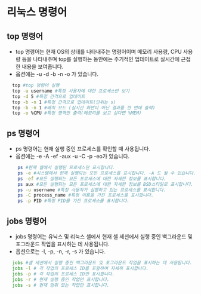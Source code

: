 # 리눅스 명령어

## top 명령어
  + top 명령어는 현재 OS의 상태를 나타내주는 명령어이며 메모리 사용량, CPU 사용량 등을 나타내주며 top를 실행하는 동안에는 주기적인 업데이트로 실시간에 근접한 내용을 보여줍니다.
  + 옵션에는 -u -d -b -n -o 가 있습니다.
  ```bash
    top #top 명령어 실행
    top -u username #특정 사용자에 대한 프로세스만 보기
    top -d 5 #특정 간격으로 업데이트
    top -b -n 1 #특정 간격으로 업데이트(단위는 s)
    top -b -n 1 #배치 모드 (실시간 화면이 아닌 결과를 한 번에 출력)
    top -o %CPU #특정 영역만 출력(메모리를 보고 싶다면 %MEM)
  ```
## ps 명령어
  +  ps 명령어는 현재 실행 중인 프로세스를 확인할 때 사용됩니다. 
  + 옵션에는 -e -A -ef -aux -u -C -p -eo가 있습니다.
  ```bash 
      ps #현재 쉘에서 실행된 프로세스만 표시합니다.
      ps -e #시스템에서 현재 실행되는 모든 프로세스를 표시합니다. -A 도 될 수 있습니다.
      ps -ef #모든 실행되는 모든 프로세스에 대한 자세한 정보를 표시합니다.
      ps aux #모든 실행되는 모든 프로세스에 대한 자세한 정보를 BSD스타일로 표시합니다.
      ps -u username #특정 사용자가 실행하고 있는 프로세스를 표시합니다.
      ps -C process_name #특정 이름을 가진 프로세스를 표시합니다.
      ps -p PID #특정 PID를 가진 프로세스를 표시합니다.
  ```
## jobs 명령어
  + jobs 명령어는 유닉스 및 리눅스 셸에서 현재 셸 세션에서 실행 중인 백그라운드 및               포그라운드 작업을 표시하는 데 사용됩니다.
  + 옵션으로는 -l, -p, -n, -r, -s 가 있습니다.
  ```bash
    jobs #셸 세션에서 실행 중인 백그라운드 및 포그라운드 작업을 표시하는 데 사용됩니다. 
    jobs -l # 각 작업의 프로세스 ID를 포함하여 자세히 표시합니다.
    jobs -p # 각 작업의 프로세스 ID만 표시합니다.
    jobs -r # 현재 실행 중인 작업만 표시합니다.
    jobs -s # 현재 멈춰 있는 작업만 표시합니다.
  ```
